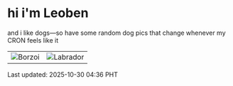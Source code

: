 # hi i'm Leoben

and i like dogs—so have some random dog pics that change whenever my CRON feels like it

|  |  |
|--------|----------|
| ![Borzoi](https://random-dog-vercel.vercel.app/api/random-borzoi?v=1761770189) | ![Labrador](https://random-dog-vercel.vercel.app/api/random-labrador?v=1761770189) |

Last updated: 2025-10-30 04:36 PHT
